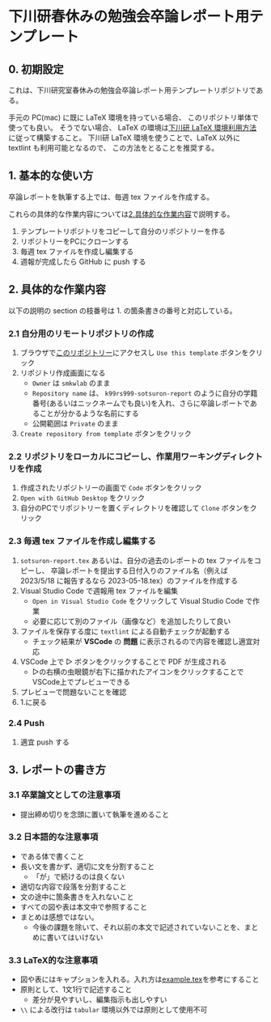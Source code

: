 # 下川研春休みの勉強会卒論レポート用テンプレート

## 0. 初期設定

これは、下川研究室春休みの勉強会卒論レポート用テンプレートリポジトリである。

手元の PC(mac) に既に LaTeX 環境を持っている場合、
このリポジトリ単体で使っても良い。
そうでない場合、
LaTeX の環境は[下川研 LaTeX 環境利用方法](https://github.com/smkwlab/sotsuron-template/blob/main/.github/README-mlc.md)に従って構築すること。
下川研 LaTeX 環境を使うことで、LaTeX 以外に
textlint も利用可能となるので、
この方法をとることを推奨する。

## 1. 基本的な使い方

卒論レポートを執筆する上では、毎週 tex ファイルを作成する。

これらの具体的な作業内容については[2.具体的な作業内容](#2-具体的な作業内容)で説明する。

1. テンプレートリポジトリをコピーして自分のリポジトリーを作る
2. リポジトリーをPCにクローンする
3. 毎週 tex ファイルを作成し編集する
4. 週報が完成したら GitHub に push する

## 2. 具体的な作業内容

以下の説明の section の枝番号は 1. の箇条書きの番号と対応している。

### 2.1 自分用のリモートリポジトリの作成

1. ブラウザで[このリポジトリー](https://github.com/smkwlab/sotsuron-report-template)にアクセスし `Use this template`  ボタンをクリック
1. リポジトリ作成画面になる
   - `Owner` は `smkwlab` のまま
   - `Repository name` は、 `k99rs999-sotsuron-report` のように自分の学籍番号(あるいはニックネームでも良い)を入れ、さらに卒論レポートであることが分かるような名前にする
   - 公開範囲は `Private` のまま
1. `Create repository from template` ボタンをクリック

### 2.2 リポジトリをローカルにコピーし、作業用ワーキングディレクトリを作成

1. 作成されたリポジトリーの画面で `Code` ボタンをクリック
1. `Open with GitHub Desktop` をクリック
1. 自分のPCでリポジトリーを置くディレクトリを確認して `Clone` ボタンをクリック

### 2.3 毎週 tex ファイルを作成し編集する

1. `sotsuron-report.tex` あるいは、自分の過去のレポートの tex ファイルをコピーし、
 卒論レポートを提出する日付入りのファイル名（例えば 2023/5/18 に報告するなら 2023-05-18.tex）のファイルを作成する
2. Visual Studio Code で週報用 tex ファイルを編集
   - `Open in Visual Studio Code` をクリックして Visual Studio Code で作業
   - 必要に応じて別のファイル（画像など）を追加したりして良い
3. ファイルを保存する度に `textlint` による自動チェックが起動する
   - チェック結果が **VSCode** の **問題** に表示されるので内容を確認し適宜対応
4. VSCode 上で ▷ ボタンをクリックすることで PDF が生成される
   - ▷の右横の虫眼鏡が右下に描かれたアイコンをクリックすることでVSCode上でプレビューできる
5. プレビューで問題ないことを確認
6. 1.に戻る

### 2.4 Push

1. 適宜 push する

## 3. レポートの書き方

### 3.1 卒業論文としての注意事項

- 提出締め切りを念頭に置いて執筆を進めること

### 3.2 日本語的な注意事項

- である体で書くこと
- 長い文を書かず、適切に文を分割すること
  - 「が」で続けるのは良くない
- 適切な内容で段落を分割すること
- 文の途中に箇条書きを入れないこと
- すべての図や表は本文中で参照すること
- まとめは感想ではない。
  - 今後の課題を除いて、それ以前の本文で記述されていないことを、まとめに書いてはいけない

### 3.3 LaTeX的な注意事項

- 図や表にはキャプションを入れる。入れ方は[example.tex](https://github.com/smkwlab/sotsuron-template/blob/main/example.tex)を参考にすること
- 原則として、1文1行で記述すること
  - 差分が見やすいし、編集指示も出しやすい
- `\\` による改行は `tabular` 環境以外では原則として使用不可

